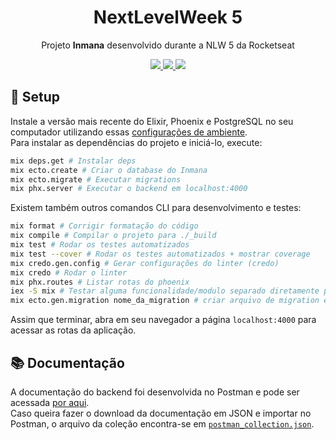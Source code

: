 <h1 align="center">NextLevelWeek 5</h1>
<p align="center">Projeto <strong>Inmana</strong> desenvolvido durante a NLW 5 da Rocketseat</p>

<p align="center">
  <a aria-label="Versão do Elixir" href="https://github.com/elixir-lang/elixir/releases/tag/v1.11.0">
    <img src="https://img.shields.io/badge/elixir-1.11.0-informational?logo=elixir"></img>
  </a>
  <a aria-label="Documentação" href="https://documenter.getpostman.com/view/11521890/TzJvdcLo">
    <img src="https://img.shields.io/badge/docs-passing-green?logo=postman"></img>
  </a>
  <a aria-label="Completo" href="https://nextlevelweek.com/episodios/elixir/1/edicao/5">
    <img src="https://img.shields.io/badge/NLW-done-green?logo=data:image/png;base64,iVBORw0KGgoAAAANSUhEUgAAABAAAAAQCAMAAAAoLQ9TAAAALVBMVEVHcExxWsF0XMJzXMJxWcFsUsD///9jRrzY0u6Xh9Gsn9n39fyMecy0qd2bjNJWBT0WAAAABHRSTlMA2Do606wF2QAAAGlJREFUGJVdj1cWwCAIBLEsRU3uf9xobDH8+GZwUYi8i6ucJwrxKE+7D0G9Q4vlYqtmCSjndr4CgCgzlyFgfKfKCVO0LrPKjmiqMxGXkJwNnXskqWG+1oSM+BSwD8f29YLNjvx/OQrn+g99oQSoNmt3PgAAAABJRU5ErkJggg=="></img>
  </a>
</p>

## 🚀 Setup
Instale a versão mais recente do Elixir, Phoenix e PostgreSQL no seu computador utilizando essas [configurações de ambiente](https://www.notion.so/Configura-es-do-ambiente-9d73d4eefa7043f593d9c768922306ca).  
Para instalar as dependências do projeto e iniciá-lo, execute:

```bash
mix deps.get # Instalar deps
mix ecto.create # Criar o database do Inmana
mix ecto.migrate # Executar migrations
mix phx.server # Executar o backend em localhost:4000
```
Existem também outros comandos CLI para desenvolvimento e testes:
```bash
mix format # Corrigir formatação do código
mix compile # Compilar o projeto para ./_build
mix test # Rodar os testes automatizados
mix test --cover # Rodar os testes automatizados + mostrar coverage
mix credo.gen.config # Gerar configurações do linter (credo)
mix credo # Rodar o linter
mix phx.routes # Listar rotas do phoenix
iex -S mix # Testar alguma funcionalidade/modulo separado diretamente pelo iex
mix ecto.gen.migration nome_da_migration # criar arquivo de migration ex.: create_supplies_table 
```
Assim que terminar, abra em seu navegador a página `localhost:4000` para acessar as rotas da aplicação.

## 📚 Documentação
A documentação do backend foi desenvolvida no Postman e pode ser acessada [por aqui](https://documenter.getpostman.com/view/11521890/TzJvdcLo).  
Caso queira fazer o download da documentação em JSON e importar no Postman, o arquivo da coleção encontra-se em [`postman_collection.json`](./postman_collection.json).
